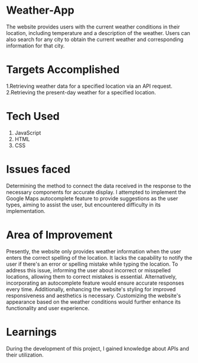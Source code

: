 # Weather-App
The website provides users with the current weather conditions in their location, including temperature and a description of the weather. Users can also search for any city to obtain the current weather and corresponding information for that city.
# Targets Accomplished
1.Retrieving weather data for a specified location via an API request.
2.Retrieving the present-day weather for a specified location.
# Tech Used
1. JavaScript
2. HTML
3. CSS
# Issues faced
Determining the method to connect the data received in the response to the necessary components for accurate display. I attempted to implement the Google Maps autocomplete feature to provide suggestions as the user types, aiming to assist the user, but encountered difficulty in its implementation.
# Area of Improvement
Presently, the website only provides weather information when the user enters the correct spelling of the location. It lacks the capability to notify the user if there's an error or spelling mistake while typing the location. To address this issue, informing the user about incorrect or misspelled locations, allowing them to correct mistakes is essential. Alternatively, incorporating an autocomplete feature would ensure accurate responses every time. Additionally, enhancing the website's styling for improved responsiveness and aesthetics is necessary. Customizing the website's appearance based on the weather conditions would further enhance its functionality and user experience.
# Learnings
During the development of this project, I gained knowledge about APIs and their utilization.


